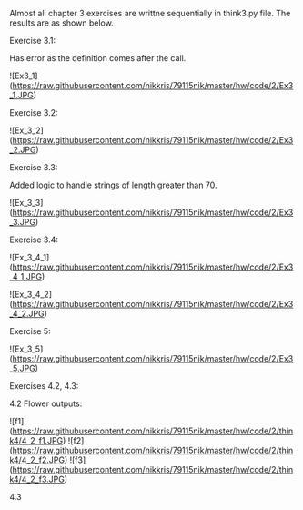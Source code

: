 Almost all chapter 3 exercises are writtne sequentially in think3.py file. The results are as shown below.

Exercise 3.1:

Has error as the definition comes after the call.

![Ex3_1] (https://raw.githubusercontent.com/nikkris/79115nik/master/hw/code/2/Ex3_1.JPG)

Exercise 3.2:

![Ex_3_2] (https://raw.githubusercontent.com/nikkris/79115nik/master/hw/code/2/Ex3_2.JPG)

Exercise 3.3:

Added logic to handle strings of length greater than 70.

![Ex_3_3] (https://raw.githubusercontent.com/nikkris/79115nik/master/hw/code/2/Ex3_3.JPG)

Exercise 3.4:

![Ex_3_4_1] (https://raw.githubusercontent.com/nikkris/79115nik/master/hw/code/2/Ex3_4_1.JPG)

![Ex_3_4_2] (https://raw.githubusercontent.com/nikkris/79115nik/master/hw/code/2/Ex3_4_2.JPG)

Exercise 5:

![Ex_3_5] (https://raw.githubusercontent.com/nikkris/79115nik/master/hw/code/2/Ex3_5.JPG)

Exercises 4.2, 4.3:

4.2 Flower outputs:

![f1] (https://raw.githubusercontent.com/nikkris/79115nik/master/hw/code/2/think4/4_2_f1.JPG)
![f2] (https://raw.githubusercontent.com/nikkris/79115nik/master/hw/code/2/think4/4_2_f2.JPG)
![f3] (https://raw.githubusercontent.com/nikkris/79115nik/master/hw/code/2/think4/4_2_f3.JPG)

4.3





